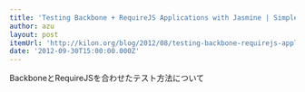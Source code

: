 ```yaml
---
title: 'Testing Backbone + RequireJS Applications with Jasmine | Simple Thoughts'
author: azu
layout: post
itemUrl: 'http://kilon.org/blog/2012/08/testing-backbone-requirejs-applications-with-jasmine/'
date: '2012-09-30T15:00:00.000Z'
---
```

BackboneとRequireJSを合わせたテスト方法について
